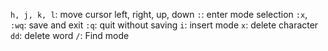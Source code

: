 `h, j, k, l`: move cursor left, right, up, down
`:`: enter mode selection
`:x`, `:wq`: save and exit
`:q`: quit without saving
`i`: insert mode
`x`: delete character
`dd`: delete word
`/`: Find mode

